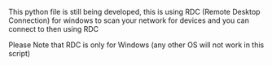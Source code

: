 This python file is still being developed, this is using RDC (Remote Desktop Connection) for windows to scan your network for devices and you can connect to then using RDC

Please Note that RDC is only for Windows (any other OS will not work in this script)
